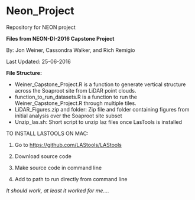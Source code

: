 # Neon_Project
Repository for NEON project

**Files from NEON-DI-2016 Capstone Project**

By: Jon Weiner, Cassondra Walker, and Rich Remigio

Last Updated: 25-06-2016

**File Structure:**
* Weiner_Capstone_Project.R is a function to generate vertical structure across the Soaproot site from LiDAR point clouds. 
* function_to_run_datasets.R is a function to run the Weiner_Capstone_Project.R through multiple tiles.
* LiDAR_Figures.zip and folder: Zip file and folder containing figures from initial analysis over the Soaproot site subset
* Unzip_las.sh: Short script to unzip laz files once LasTools is installed

TO INSTALL LASTOOLS ON MAC:

1. Go to https://github.com/LAStools/LAStools

2. Download source code


3. Make source code in command line


4. Add to path to run directly from command line

*It should work, at least it worked for me....*

